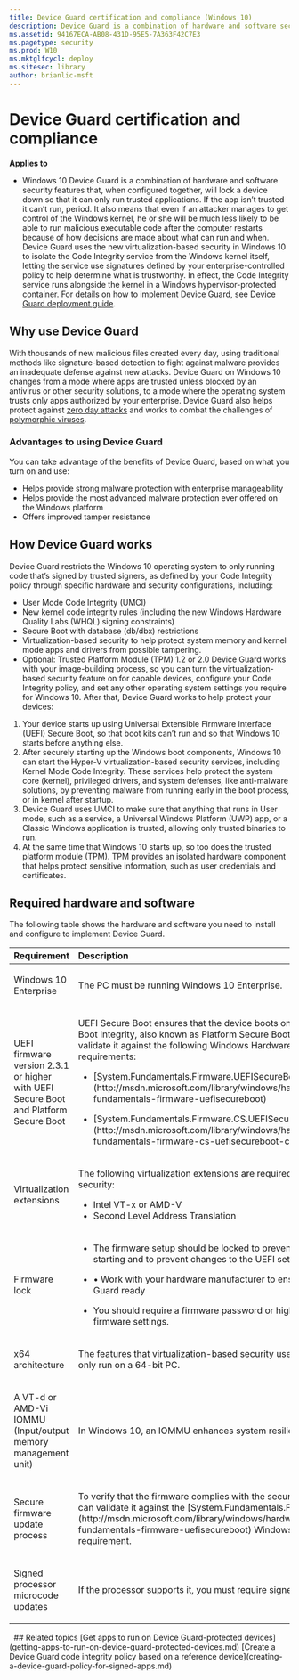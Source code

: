 ```yaml
---
title: Device Guard certification and compliance (Windows 10)
description: Device Guard is a combination of hardware and software security features that, when configured together, will lock a device down so that it can only run trusted applications.
ms.assetid: 94167ECA-AB08-431D-95E5-7A363F42C7E3
ms.pagetype: security
ms.prod: W10
ms.mktglfcycl: deploy
ms.sitesec: library
author: brianlic-msft
---
```

# Device Guard certification and compliance
**Applies to**
-   Windows 10
Device Guard is a combination of hardware and software security features that, when configured together, will lock a device down so that it can only run trusted applications. If the app isn’t trusted it can’t run, period. It also means that even if an attacker manages to get control of the Windows kernel, he or she will be much less likely to be able to run malicious executable code after the computer restarts because of how decisions are made about what can run and when.
Device Guard uses the new virtualization-based security in Windows 10 to isolate the Code Integrity service from the Windows kernel itself, letting the service use signatures defined by your enterprise-controlled policy to help determine what is trustworthy. In effect, the Code Integrity service runs alongside the kernel in a Windows hypervisor-protected container.
For details on how to implement Device Guard, see [Device Guard deployment guide](device-guard-deployment-guide.md).
## Why use Device Guard
With thousands of new malicious files created every day, using traditional methods like signature-based detection to fight against malware provides an inadequate defense against new attacks. Device Guard on Windows 10 changes from a mode where apps are trusted unless blocked by an antivirus or other security solutions, to a mode where the operating system trusts only apps authorized by your enterprise.
Device Guard also helps protect against [zero day attacks](http://go.microsoft.com/fwlink/p/?linkid=534209) and works to combat the challenges of [polymorphic viruses](http://go.microsoft.com/fwlink/p/?LinkId=534210).
### Advantages to using Device Guard
You can take advantage of the benefits of Device Guard, based on what you turn on and use:
-   Helps provide strong malware protection with enterprise manageability
-   Helps provide the most advanced malware protection ever offered on the Windows platform
-   Offers improved tamper resistance
## How Device Guard works
Device Guard restricts the Windows 10 operating system to only running code that’s signed by trusted signers, as defined by your Code Integrity policy through specific hardware and security configurations, including:
-   User Mode Code Integrity (UMCI)
-   New kernel code integrity rules (including the new Windows Hardware Quality Labs (WHQL) signing constraints)
-   Secure Boot with database (db/dbx) restrictions
-   Virtualization-based security to help protect system memory and kernel mode apps and drivers from possible tampering.
-   Optional: Trusted Platform Module (TPM) 1.2 or 2.0
Device Guard works with your image-building process, so you can turn the virtualization-based security feature on for capable devices, configure your Code Integrity policy, and set any other operating system settings you require for Windows 10. After that, Device Guard works to help protect your devices:
1.  Your device starts up using Universal Extensible Firmware Interface (UEFI) Secure Boot, so that boot kits can’t run and so that Windows 10 starts before anything else.
2.  After securely starting up the Windows boot components, Windows 10 can start the Hyper-V virtualization-based security services, including Kernel Mode Code Integrity. These services help protect the system core (kernel), privileged drivers, and system defenses, like anti-malware solutions, by preventing malware from running early in the boot process, or in kernel after startup.
3.  Device Guard uses UMCI to make sure that anything that runs in User mode, such as a service, a Universal Windows Platform (UWP) app, or a Classic Windows application is trusted, allowing only trusted binaries to run.
4.  At the same time that Windows 10 starts up, so too does the trusted platform module (TPM). TPM provides an isolated hardware component that helps protect sensitive information, such as user credentials and certificates.
## Required hardware and software
The following table shows the hardware and software you need to install and configure to implement Device Guard.
<table>
<colgroup>
<col width="50%" />
<col width="50%" />
</colgroup>
<thead>
<tr class="header">
<th align="left">Requirement</th>
<th align="left">Description</th>
</tr>
</thead>
<tbody>
<tr class="odd">
<td align="left"><p>Windows 10 Enterprise</p></td>
<td align="left"><p>The PC must be running Windows 10 Enterprise.</p></td>
</tr>
<tr class="even">
<td align="left"><p>UEFI firmware version 2.3.1 or higher with UEFI Secure Boot and Platform Secure Boot</p></td>
<td align="left"><p>UEFI Secure Boot ensures that the device boots only authorized code. Additionally, Boot Integrity, also known as Platform Secure Boot must be supported. You can validate it against the following Windows Hardware Compatibility Program requirements:</p>
<ul>
<li><p>[System.Fundamentals.Firmware.UEFISecureBoot](http://msdn.microsoft.com/library/windows/hardware/dn932805.aspx#system-fundamentals-firmware-uefisecureboot)</p></li>
<li><p>[System.Fundamentals.Firmware.CS.UEFISecureBoot.ConnectedStandby](http://msdn.microsoft.com/library/windows/hardware/dn932807.aspx#system-fundamentals-firmware-cs-uefisecureboot-connectedstandby)</p></li>
</ul></td>
</tr>
<tr class="odd">
<td align="left"><p>Virtualization extensions</p></td>
<td align="left"><p>The following virtualization extensions are required to support virtualization-based security:</p>
<ul>
<li>Intel VT-x or AMD-V</li>
<li>Second Level Address Translation</li>
</ul></td>
</tr>
<tr class="even">
<td align="left"><p>Firmware lock</p></td>
<td align="left"><ul>
<li><p>The firmware setup should be locked to prevent other operating systems from starting and to prevent changes to the UEFI settings.</p></li>
<li><p>• Work with your hardware manufacturer to ensure that the devices are Device Guard ready</p></li>
<li><p>You should require a firmware password or higher authentication to change firmware settings.</p></li>
</ul></td>
</tr>
<tr class="odd">
<td align="left"><p>x64 architecture</p></td>
<td align="left"><p>The features that virtualization-based security uses in the Windows hypervisor can only run on a 64-bit PC.</p></td>
</tr>
<tr class="even">
<td align="left"><p>A VT-d or AMD-Vi IOMMU (Input/output memory management unit)</p></td>
<td align="left"><p>In Windows 10, an IOMMU enhances system resiliency against memory attacks.</p></td>
</tr>
<tr class="odd">
<td align="left"><p>Secure firmware update process</p></td>
<td align="left"><p>To verify that the firmware complies with the secure firmware update process, you can validate it against the [System.Fundamentals.Firmware.UEFISecureBoot](http://msdn.microsoft.com/library/windows/hardware/dn932805.aspx#system-fundamentals-firmware-uefisecureboot) Windows Hardware Compatibility Program requirement.</p></td>
</tr>
<tr class="even">
<td align="left"><p>Signed processor microcode updates</p></td>
<td align="left"><p>If the processor supports it, you must require signed microcode updates.</p></td>
</tr>
</tbody>
</table>
 
## Related topics
[Get apps to run on Device Guard-protected devices](getting-apps-to-run-on-device-guard-protected-devices.md)
[Create a Device Guard code integrity policy based on a reference device](creating-a-device-guard-policy-for-signed-apps.md)
 
 
